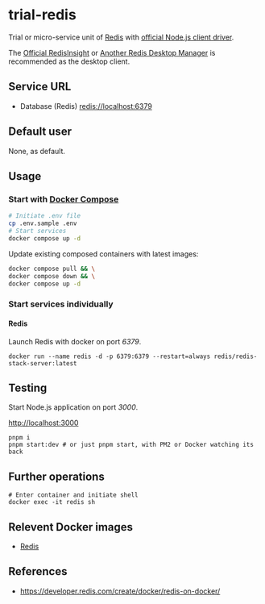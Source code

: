 # trial-redis

Trial or micro-service unit of [Redis](https://redis.io/docs/) with [official Node.js client driver](https://redis.io/docs/clients/nodejs/).

The [Official RedisInsight](https://redis.com/redis-enterprise/redis-insight/) or [Another Redis Desktop Manager](https://github.com/qishibo/AnotherRedisDesktopManager) is recommended as the desktop client.

## Service URL

- Database (Redis) [redis://localhost:6379](redis://localhost:6379)

## Default user

None, as default.

## Usage

### Start with [Docker Compose](https://docs.docker.com/compose/)

```bash
# Initiate .env file
cp .env.sample .env
# Start services
docker compose up -d
```

Update existing composed containers with latest images:

```bash
docker compose pull && \
docker compose down && \
docker compose up -d
```

### Start services individually

#### Redis

Launch Redis with docker on port _6379_.

```shell
docker run --name redis -d -p 6379:6379 --restart=always redis/redis-stack-server:latest
```

## Testing

Start Node.js application on port _3000_.

[http://localhost:3000](http://localhost:3000)

```shell
pnpm i
pnpm start:dev # or just pnpm start, with PM2 or Docker watching its back
```

## Further operations

```shell
# Enter container and initiate shell
docker exec -it redis sh
```

## Relevent Docker images

- [Redis](https://hub.docker.com/_/redis)

## References

- https://developer.redis.com/create/docker/redis-on-docker/
